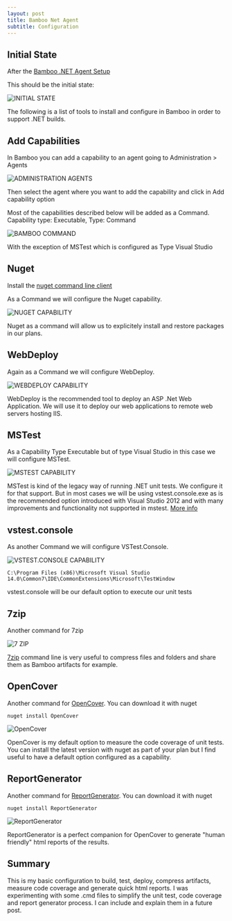 ```yaml
---
layout: post
title: Bamboo Net Agent
subtitle: Configuration
---
```


## Initial State

After the [Bamboo .NET Agent Setup](https://mamcer.github.io/2016-12-24-bamboo-net-agent/) 

This should be the initial state:

![INITIAL STATE](../img/2017-01-21-bamboo-net-agent-config/01-initial-state.png)

The following is a list of tools to install and configure in Bamboo in order to support .NET builds.

## Add Capabilities

In Bamboo you can add a capability to an agent going to Administration > Agents

![ADMINISTRATION AGENTS](../img/2017-01-21-bamboo-net-agent-config/06-administration-agents.png)

Then select the agent where you want to add the capability and click in Add capability option

Most of the capabilities described below will be added as a Command. Capability type: Executable, Type: Command

![BAMBOO COMMAND](../img/2017-01-21-bamboo-net-agent-config/07-command.png)

With the exception of MSTest which is configured as Type Visual Studio

## Nuget

Install the [nuget command line client](https://dist.nuget.org/win-x86-commandline/latest/nuget.exe)

As a Command we will configure the Nuget capability. 

![NUGET CAPABILITY](../img/2017-01-21-bamboo-net-agent-config/02-nuget-capability.png)

Nuget as a command will allow us to explicitely install and restore packages in our plans.

## WebDeploy

Again as a Command we will configure WebDeploy.

![WEBDEPLOY CAPABILITY](../img/2017-01-21-bamboo-net-agent-config/03-webdeploy-capability.png)

WebDeploy is the recommended tool to deploy an ASP .Net Web Application. We will use it to deploy our web applications to remote web servers hosting IIS.

## MSTest

As a Capability Type Executable but of type Visual Studio in this case we will configure MSTest.

![MSTEST CAPABILITY](../img/2017-01-21-bamboo-net-agent-config/04-mstest-capability.png)

MSTest is kind of the legacy way of running .NET unit tests. We configure it for that support. But in most cases we will be using vstest.console.exe as is the recommended option introduced with Visual Studio 2012 and with many improvements and functionality not supported in mstest. [More info](https://msdn.microsoft.com/en-us/library/ms182486.aspx)

## vstest.console

As another Command we will configure VSTest.Console.

![VSTEST.CONSOLE CAPABILITY](../img/2017-01-21-bamboo-net-agent-config/05-vstest.console-capability.png)

    C:\Program Files (x86)\Microsoft Visual Studio 14.0\Common7\IDE\CommonExtensions\Microsoft\TestWindow

vstest.console will be our default option to execute our unit tests

## 7zip

Another command for 7zip

![7 ZIP](../img/2017-01-21-bamboo-net-agent-config/08-7zip-capability.png)

[7zip](http://www.7-zip.org/download.html) command line is very useful to compress files and folders and share them as Bamboo artifacts for example.

## OpenCover

Another command for [OpenCover](https://github.com/OpenCover/opencover). You can download it with nuget 

    nuget install OpenCover

![OpenCover](../img/2017-01-21-bamboo-net-agent-config/09-opencover-capability.png)

OpenCover is my default option to measure the code coverage of unit tests. You can install the latest version with nuget as part of your plan but I find useful to have a default option configured as a capability.  

## ReportGenerator

Another command for [ReportGenerator](https://github.com/danielpalme/ReportGenerator). You can download it with nuget 

    nuget install ReportGenerator

![ReportGenerator](../img/2017-01-21-bamboo-net-agent-config/10-reportgenerator-capability.png)

ReportGenerator is a perfect companion for OpenCover to generate "human friendly" html reports of the results.  

## Summary

This is my basic configuration to build, test, deploy, compress artifacts, measure code coverage and generate quick html reports. I was experimenting with some .cmd files to simplify the unit test, code coverage and report generator process. I can include and explain them in a future post.
